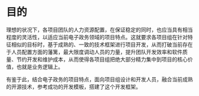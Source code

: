 # 目的

理想的状况下，各项目团队的人力资源配置，在保证稳定的同时，也应当具有相当程度的灵活性，以适应当前电子政务领域的项目特点。这就要求各项目组在针对特征相似的目标时，基于成熟的、一致的技术框架进行项目开发，从而打破当前存在于人员配置方面的藩篱，最大限度调动人员的力量，提升团队开发效率和软件质量、节约开发和维护成本，从而使得各项目组把绝大部分精力集中到项目的核心价值，也就是业务逻辑上。

有鉴于此，结合电子政务的项目特点，面向项目组设计和开发人员，融合当前成熟的开源技术，参考成功的开发模板，搭建了这个开发框架。